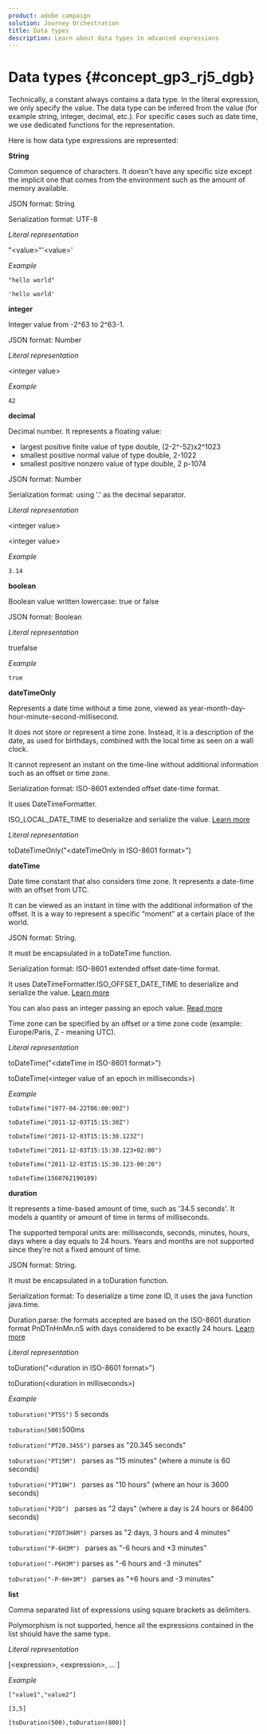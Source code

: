 ```yaml
---
product: adobe campaign
solution: Journey Orchestration
title: Data types
description: Learn about data types in advanced expressions
---
```


# Data types {#concept_gp3_rj5_dgb}

Technically, a constant always contains a data type. In the literal expression, we only specify the value. The data type can be inferred from the value (for example string, integer, decimal, etc.). For specific cases such as date time, we use dedicated functions for the representation.

Here is how data type expressions are represented:

**String**

Common sequence of characters. It doesn't have any specific size except the implicit one that comes from the environment such as the amount of memory available.

JSON format: String

Serialization format: UTF-8

*Literal representation*

"&lt;value&gt;"'&lt;value&gt;'

*Example*

```"hello world"```

```'hello world'```

**integer**

Integer value from -2^63 to 2^63-1.

JSON format: Number

*Literal representation*

&lt;integer value&gt;

*Example*

```42```

**decimal**

Decimal number. It represents a floating value:
* largest positive finite value of type double, (2-2^-52)x2^1023
* smallest positive normal value of type double, 2-1022
* smallest positive nonzero value of type double, 2 p-1074

JSON format: Number

Serialization format: using '.' as the decimal separator.

*Literal representation*

&lt;integer value&gt;

&lt;integer value&gt;

*Example*

```3.14```

**boolean**

Boolean value written lowercase: true or false

JSON format: Boolean

*Literal representation*

truefalse

*Example*

```true```
  
**dateTimeOnly**

Represents a date time without a time zone, viewed as year-month-day-hour-minute-second-millisecond.

It does not store or represent a time zone. Instead, it is a description of the date, as used for birthdays, combined with the local time as seen on a wall clock.

It cannot represent an instant on the time-line without additional information such as an offset or time zone.

Serialization format: ISO-8601 extended offset date-time format.

It uses DateTimeFormatter.

ISO_LOCAL_DATE_TIME to deserialize and serialize the value. [Learn more](https://docs.oracle.com/javase/8/docs/api/java/time/format/DateTimeFormatter.html#ISO_LOCAL_DATE_TIME")

*Literal representation*

toDateTimeOnly("&lt;dateTimeOnly in ISO-8601 format&gt;")  

**dateTime**

Date time constant that also considers time zone. It represents a date-time with an offset from UTC.

It can be viewed as an instant in time with the additional information of the offset. It is a way to represent a specific “moment” at a certain place of the world.

JSON format: String.

It must be encapsulated in a toDateTime function.

Serialization format: ISO-8601 extended offset date-time format.

It uses DateTimeFormatter.ISO_OFFSET_DATE_TIME to deserialize and serialize the value. [Learn more](https://docs.oracle.com/javase/8/docs/api/java/time/format/DateTimeFormatter.html#ISO_OFFSET_DATE_TIME) 

You can also pass an integer passing an epoch value. [Read more](https://www.epochconverter.com)

Time zone can be specified by an offset or a time zone code (example: Europe/Paris, Z - meaning UTC).

*Literal representation*

toDateTime("&lt;dateTime in ISO-8601 format&gt;")

toDateTime(&lt;integer value of an epoch in milliseconds&gt;)

*Example*

```toDateTime("1977-04-22T06:00:00Z")```

```toDateTime("2011-12-03T15:15:30Z")```

```toDateTime("2011-12-03T15:15:30.123Z")```

```toDateTime("2011-12-03T15:15:30.123+02:00")```

```toDateTime("2011-12-03T15:15:30.123-00:20")```

```toDateTime(1560762190189)```

**duration**

It represents a time-based amount of time, such as '34.5 seconds'. It models a quantity or amount of time in terms of milliseconds.

The supported temporal units are: milliseconds, seconds, minutes, hours, days where a day equals to 24 hours. Years and months are not supported since they're not a fixed amount of time.

JSON format: String.

It must be encapsulated in a toDuration function.

Serialization format: To deserialize a time zone ID, it uses the java function java.time.

Duration.parse: the formats accepted are based on the ISO-8601 duration format PnDTnHnMn.nS with days considered to be exactly 24 hours. [Learn more](https://docs.oracle.com/javase/8/docs/api/java/time/Duration.html#parse-java.lang.CharSequence-)

*Literal representation*

toDuration("&lt;duration in ISO-8601 format&gt;")

toDuration(&lt;duration in milliseconds&gt;)

*Example*

```toDuration("PT5S")``` 5 seconds

```toDuration(500)```500ms

```toDuration("PT20.345S")``` parses as "20.345 seconds"

```toDuration("PT15M") ``` parses as "15 minutes" (where a minute is 60 seconds)

```toDuration("PT10H") ``` parses as "10 hours" (where an hour is 3600 seconds)

```toDuration("P2D") ``` parses as "2 days" (where a day is 24 hours or 86400 seconds)

```toDuration("P2DT3H4M") ```parses as "2 days, 3 hours and 4 minutes"

```toDuration("P-6H3M") ``` parses as "-6 hours and +3 minutes"

```toDuration("-P6H3M")``` parses as "-6 hours and -3 minutes"

```toDuration("-P-6H+3M") ``` parses as "+6 hours and -3 minutes"

**list**

Comma separated list of expressions using square brackets as delimiters.

Polymorphism is not supported, hence all the expressions contained in the list should have the same type.

*Literal representation*

[&lt;expression&gt;, &lt;expression&gt;, ... ]

*Example*

```["value1","value2"]```

```[3,5]```

```[toDuration(500),toDuration(800)]```
